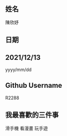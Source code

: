 姓名
----
陳欣妤

日期
--
2021/12/13
--
yyyy/mm/dd

Github Username
---------------
R2288

我最喜歡的三件事
---------------
滑手機 看漫畫 玩手遊